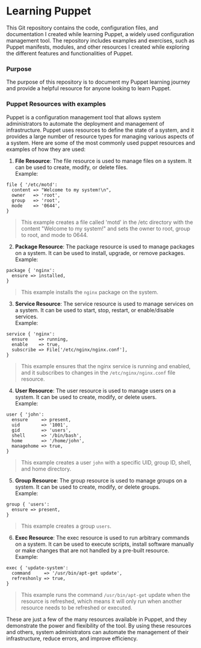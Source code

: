 # Learning Puppet

This Git repository contains the code, configuration files, and
documentation I created while learning Puppet, a widely used
configuration management tool.
The repository includes examples and exercises, such as Puppet
manifests, modules, and other resources I created while exploring
the different features and functionalities of Puppet.


### Purpose
The purpose of this repository is to document my Puppet learning
journey and provide a helpful resource for anyone looking to
learn Puppet.


### Puppet Resources with examples
Puppet is a configuration management tool that allows system
administrators to automate the deployment and management of
infrastructure. Puppet uses resources to define the state of a
system, and it provides a large number of resource types for
managing various aspects of a system. Here are some of the most
commonly used puppet resources and examples of how they are used:


1. __File Resource__: The file resource is used to manage files on
a system. It can be used to create, modify, or delete files.<br>
Example:
```
file { '/etc/motd':
  content => "Welcome to my system!\n",
  owner   => 'root',
  group   => 'root',
  mode    => '0644',
}
```
> This example creates a file called 'motd' in the /etc directory
with the content "Welcome to my system!" and sets the owner to root,
group to root, and mode to 0644.


2. __Package Resource__: The package resource is used to manage
packages on a system. It can be used to install, upgrade, or remove
packages.<br>
Example:
```
package { 'nginx':
  ensure => installed,
}
```
> This example installs the `nginx` package on the system.


3. __Service Resource__: The service resource is used to manage
services on a system. It can be used to start, stop, restart, or
enable/disable services.<br>
Example:
```
service { 'nginx':
  ensure    => running,
  enable    => true,
  subscribe => File['/etc/nginx/nginx.conf'],
}
```
> This example ensures that the nginx service is running and enabled,
and it subscribes to changes in the `/etc/nginx/nginx.conf` file resource.


4. __User Resource__: The user resource is used to manage users on a system.
It can be used to create, modify, or delete users. <br>
Example:
```
user { 'john':
  ensure     => present,
  uid        => '1001',
  gid        => 'users',
  shell      => '/bin/bash',
  home       => '/home/john',
  managehome => true,
}
```
> This example creates a user `john` with a specific UID, group ID,
shell, and home directory.


5. __Group Resource__: The group resource is used to manage groups on a
system. It can be used to create, modify, or delete groups.<br>
Example:
```
group { 'users':
  ensure => present,
}
```
> This example creates a group `users`.


6. __Exec Resource__: The exec resource is used to run arbitrary commands
on a system. It can be used to execute scripts, install software manually
or make changes that are not handled by a pre-built resource. <br>
Example:
```
exec { 'update-system':
  command     => '/usr/bin/apt-get update',
  refreshonly => true,
}
```
> This example runs the command `/usr/bin/apt-get` update when the resource
is refreshed, which means it will only run when another resource needs to be
refreshed or executed.


These are just a few of the many resources available in Puppet, and they
demonstrate the power and flexibility of the tool. By using these resources
and others, system administrators can automate the management of their
infrastructure, reduce errors, and improve efficiency.
